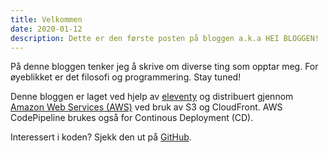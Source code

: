```yaml
---
title: Velkommen
date: 2020-01-12
description: Dette er den første posten på bloggen a.k.a HEI BLOGGEN!
---
```


På denne bloggen tenker jeg å skrive om diverse ting som opptar meg. For øyeblikket er det filosofi og programmering. Stay tuned!

Denne bloggen er laget ved hjelp av [eleventy](https://11ty.dev) og distribuert gjennom [Amazon Web Services (AWS)](https://aws.amazon.com) ved bruk av S3 og CloudFront. AWS CodePipeline brukes også for Continous Deployment (CD).

Interessert i koden? Sjekk den ut på [GitHub](https://github.com/simonvea/simonsier).
